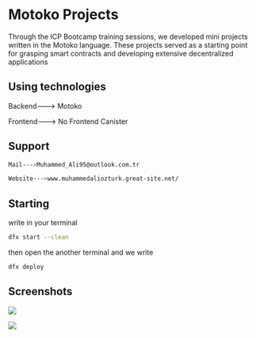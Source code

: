 
# Motoko Projects

Through the ICP Bootcamp training sessions, we developed mini projects written in the Motoko language. These projects served as a starting point for grasping smart contracts and developing extensive decentralized applications




## Using technologies

Backend---> Motoko

Frontend---> No Frontend Canister

  
## Support



  ```bash
  Mail--->Muhammed_Ali95@outlook.com.tr

  Website--->www.muhammedaliozturk.great-site.net/
  
 ```
## Starting


write in your terminal
```bash
dfx start --clean
```
then open the another terminal and we write
```bash
dfx deploy
```

  
## Screenshots

![](https://hizliresim.com/e3bgm65)

![](https://hizliresim.com/prwd7me)

  
